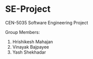 # SE-Project
CEN-5035 Software Engineering Project

Group Members:

<ol>
  <li>Hrishikesh Mahajan</li>
  <li>Vinayak Bajpayee</li>
  <li>Yash Shekhadar</li>
</ol>
